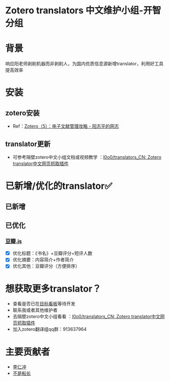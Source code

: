 # Zotero translators 中文维护小组-开智分组

#  背景
响应阳老师剥削机器而非剥削人，为国内优质信息源新增translator，利用好工具提高效率

# 安装
 ## zotero安装
 * Ref：[Zotero（5）：电子文献管理攻略 - 阳志平的网志](https://www.yangzhiping.com/tech/zotero5.html)  

 ## translator更新
 * 可参考隔壁zotero中文小组文档或视频教学 ：[l0o0/translators_CN: Zotero translator中文网页抓取插件](https://github.com/l0o0/translators_CN)

# 已新增/优化的translator✅
## 已新增

## 已优化
### [豆瓣.js](https://github.com/Captain2021/myTranslator/blob/master/Douban.js)
- [x] 优化标题：《书名》+豆瓣评分+短评人数
- [x] 优化摘要：内容简介+作者简介
- [x] 优化其他：豆瓣评分（方便排序）

# 想获取更多translator？
* 查看是否已在[目标看板](https://trello.com/b/xYoOwhiP/translator)等待开发
* 联系我或者其他维护者
* 去隔壁zotero中文小组看看 ：[l0o0/translators_CN: Zotero translator中文网页抓取插件](https://github.com/l0o0/translators_CN)
* 加入zotero翻译组qq群：913637964


#  主要贡献者
* [李仁冲](https://github.com/lirenchong)
* [不是船长](https://github.com/Captain2021)

 
